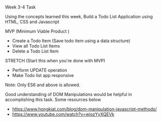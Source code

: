 Week 3-4 Task

Using the concepts learned this week, Build a Todo List Application using HTML, CSS and Javascript


MVP (Minimum Viable Product )
- Create a Todo Item (Save todo item using a data structure)
- View all Todo List Items
- Delete a Todo List Item

STRETCH (Start this when you're done with MVP)
- Perform UPDATE operation
- Make Todo list app responsive

Note: Only ES6 and above is allowed.

Good understanding of DOM Manipulations would be helpful in accomplishing this task. Some resources below
- https://www.hongkiat.com/blog/dom-manipulation-javascript-methods/
- https://www.youtube.com/watch?v=wiozYyXQEVk
